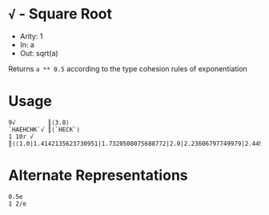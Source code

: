# `√` - Square Root

- Arity: 1
- In: a
- Out: sqrt(a)

Returns `a ** 0.5` according to the type cohesion rules of exponentiation

# Usage
```
9√         ║⟨3.0⟩
`HAEHCHK`√ ║⟨`HECK`⟩
1 10r √    ║⟨⟨1.0|1.4142135623730951|1.7320508075688772|2.0|2.23606797749979|2.449489742783178|2.6457513110645907|2.8284271247461903|3.0⟩⟩
```

# Alternate Representations

```
0.5e
1 2/e
```
